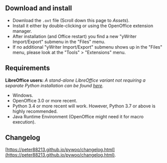 ## Download and install

* Download the `.oxt` file (Scroll down this page to _Assets_).
* Install it either by double-clicking or using the OpenOffice extension manager.
* After installation (and Office restart) you find a new "yWriter Import/Export" submenu in the "Files" menu.
* If no additional "yWriter Import/Export" submenu shows up in the "Files" menu, please look at the "Tools" > "Extensions" menu.

## Requirements

__LibreOffice users:__  _A stand-alone LibreOffice variant not requiring a separate Python installation can be found [here](https://peter88213.github.io/yw-cnv)._

* Windows.
* OpenOffice 3.0 or more recent. 
* Python 3.4 or more recent will work. However, Python 3.7 or above is highly recommended.
* Java Runtime Environment (OpenOffice might need it for macro execution).

## Changelog

[https://peter88213.github.io/pywoo/changelog.html](https://peter88213.github.io/pywoo/changelog.html).